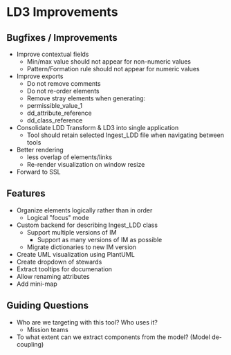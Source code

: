 # LD3 Improvements

## Bugfixes / Improvements
* Improve contextual fields
    * Min/max value should not appear for non-numeric values
    * Pattern/Formation rule should not appear for numeric values
* Improve exports
    * Do not remove comments
    * Do not re-order elements
    * Remove stray elements when generating:
    * permissible_value_1
    * dd_attribute_reference
    * dd_class_reference
* Consolidate LDD Transform & LD3 into single application
    * Tool should retain selected Ingest_LDD file when navigating between tools
* Better rendering
    * less overlap of elements/links
    * Re-render visualization on window resize
* Forward to SSL

## Features
* Organize elements logically rather than in order
    * Logical "focus" mode
* Custom backend for describing Ingest_LDD class
    * Support multiple versions of IM
        * Support as many versions of IM as possible
    * Migrate dictionaries to new IM version
* Create UML visualization using PlantUML
* Create dropdown of stewards
* Extract tooltips for documenation
* Allow renaming attributes
* Add mini-map

## Guiding Questions
* Who are we targeting with this tool? Who uses it?
    * Mission teams
* To what extent can we extract components from the model? (Model de-coupling)
